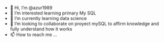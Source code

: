 - 👋 Hi, I’m @azur1989
- 👀 I’m interested learning primary My SQL
- 🌱 I’m currently learning data science
- 💞️ I’m looking to collaborate on proyect mySQL to affirm knowledge and fully understand how it works
- 📫 How to reach me ...

<!---
azur1989/azur1989 is a ✨ special ✨ repository because its `README.md` (this file) appears on your GitHub profile.
You can click the Preview link to take a look at your changes.
--->
